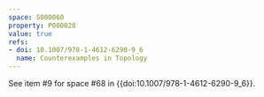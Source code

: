 ```yaml
---
space: S000060
property: P000028
value: true
refs:
- doi: 10.1007/978-1-4612-6290-9_6
  name: Counterexamples in Topology
---
```


See item #9 for space #68 in {{doi:10.1007/978-1-4612-6290-9_6}}.
